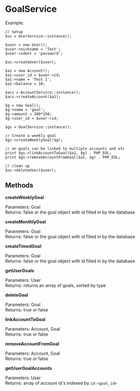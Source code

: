 GoalService
========================================================================

Example:

	// Setup
	$us = UserService::instance();

	$user = new User();
	$user->nickname = 'Test';
	$user->ident = 'password';

	$us->createUser($user);

	$a1 = new Account();
	$a1->user_id = $user->id;
	$a1->name = 'Test 1';
	$a1->balance = 10;

	$acs = AccountService::instance();
	$acs->createAccount($a1);

	$g = new Goal();
	$g->name = 'goal';
	$g->amount = 100*150;
	$g->user_id = $user->id;

	$gs = GoalService::instance();

	// Create a weekly goal
	$gs->createWeeklyGoal($g);

	// an goals can be linked to multiple accounts and etc
	print $gs->linkAccountToGoal($a1, $g) . PHP_EOL;
	print $gs->removeAccountFromGoal($a1, $g) . PHP_EOL;

	// clean up
	$us->deleteUser($user);

Methods
------------------------------------------------------------------------

**createWeeklyGoal**  

Parameters: Goal  
Returns: false or the goal object with id filled in by the database

**createMonthlyGoal**  

Parameters: Goal  
Returns: false or the goal object with id filled in by the database

**createTimedGoal**  

Parameters: Goal  
Returns: false or the goal object with id filled in by the database

**getUserGoals**  

Parameters: User  
Returns: returns an array of goals, sorted by type

**deleteGoal**  

Parameters: Goal  
Returns: true or false

**linkAccountToGoal**  

Parameters: Account, Goal  
Returns: true or false

**removeAccountFromGoal**  

Parameters: Account, Goal  
Returns: true or false

**getUserGoalAccounts**  

Parameters: User  
Returns: array of account id's indexed by `id:<goal_id>`
